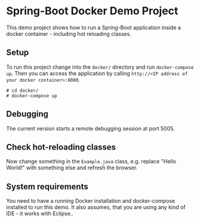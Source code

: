# Spring-Boot Docker Demo Project

This demo project shows how to run a Spring-Boot application inside a docker container - including hot 
reloading classes.

## Setup

To run this project change into the `docker/` directory and run `docker-compose up`. Then you can access the 
application by calling `http://<IP address of your docker container>:8080`.  

	# cd docker/
	# docker-compose up
	
## Debugging

The current version starts a remote debugging session at port 5005.
	
## Check hot-reloading classes

Now change something in the `Example.java` class, e.g. replace "Hello World!" with something else
and refresh the browser.

## System requirements

You need to have a running Docker installation and docker-compose installed to run this demo. It 
also assumes, that you are using any kind of IDE - it works with Eclipse..
